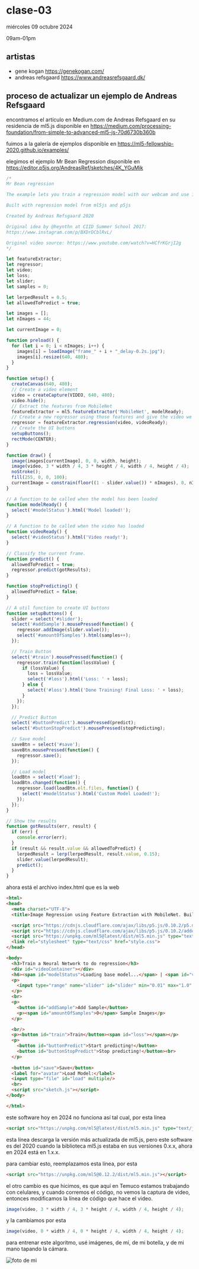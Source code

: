 # clase-03

miércoles 09 octubre 2024

09am-01pm

## artistas

* gene kogan <https://genekogan.com/>
* andreas refsgaard <https://www.andreasrefsgaard.dk/>

## proceso de actualizar un ejemplo de Andreas Refsgaard

encontramos el artículo en Medium.com de Andreas Refsgaard en su residencia de ml5.js disponible en <https://medium.com/processing-foundation/from-simple-to-advanced-ml5-js-70d6730b360b>

fuimos a la galería de ejemplos disponible en <https://ml5-fellowship-2020.github.io/examples/>

elegimos el ejemplo Mr Bean Regression disponible en <https://editor.p5js.org/AndreasRef/sketches/4K_YGuMik>

```javascript
/*
Mr Bean regression

The example lets you train a regression model with our webcam and use it to control Mr Bean! 

Built with regression model from ml5js and p5js

Created by Andreas Refsgaard 2020

Original idea by @heynthn at CIID Summer School 2017: 
https://www.instagram.com/p/BXDrDCblRvL/

Original video source: https://www.youtube.com/watch?v=HCfrKGrjI2g
*/

let featureExtractor;
let regressor;
let video;
let loss;
let slider;
let samples = 0;

let lerpedResult = 0.5;
let allowedToPredict = true;

let images = [];
let nImages = 44;

let currentImage = 0;

function preload() {
  for (let i = 0; i < nImages; i++) {
    images[i] = loadImage("frame_" + i + "_delay-0.2s.jpg");
    images[i].resize(640, 480);
  }
}

function setup() {
  createCanvas(640, 480);
  // Create a video element
  video = createCapture(VIDEO, 640, 480);
  video.hide();
  // Extract the features from MobileNet
  featureExtractor = ml5.featureExtractor('MobileNet', modelReady);
  // Create a new regressor using those features and give the video we want to use
  regressor = featureExtractor.regression(video, videoReady);
  // Create the UI buttons
  setupButtons();
  rectMode(CENTER);
}

function draw() {
  image(images[currentImage], 0, 0, width, height);
  image(video, 3 * width / 4, 3 * height / 4, width / 4, height / 4);
  noStroke();
  fill(255, 0, 0, 100);
  currentImage = constrain(floor((1 - slider.value()) * nImages), 0, nImages - 1);
}

// A function to be called when the model has been loaded
function modelReady() {
  select('#modelStatus').html('Model loaded!');
}

// A function to be called when the video has loaded
function videoReady() {
  select('#videoStatus').html('Video ready!');
}

// Classify the current frame.
function predict() {
  allowedToPredict = true;
  regressor.predict(gotResults);
}

function stopPredicting() {
  allowedToPredict = false;
}

// A util function to create UI buttons
function setupButtons() {
  slider = select('#slider');
  select('#addSample').mousePressed(function() {
    regressor.addImage(slider.value());
    select('#amountOfSamples').html(samples++);
  });

  // Train Button
  select('#train').mousePressed(function() {
    regressor.train(function(lossValue) {
      if (lossValue) {
        loss = lossValue;
        select('#loss').html('Loss: ' + loss);
      } else {
        select('#loss').html('Done Training! Final Loss: ' + loss);
      }
    });
  });

  // Predict Button
  select('#buttonPredict').mousePressed(predict);
  select('#buttonStopPredict').mousePressed(stopPredicting);

  // Save model
  saveBtn = select('#save');
  saveBtn.mousePressed(function() {
    regressor.save();
  });

  // Load model
  loadBtn = select('#load');
  loadBtn.changed(function() {
    regressor.load(loadBtn.elt.files, function() {
      select('#modelStatus').html('Custom Model Loaded!');
    });
  });
}

// Show the results
function gotResults(err, result) {
  if (err) {
    console.error(err);
  }
  if (result && result.value && allowedToPredict) {
    lerpedResult = lerp(lerpedResult, result.value, 0.15);
    slider.value(lerpedResult);
    predict();
  }
}
```

ahora está el archivo index.html que es la web

```html
<html>
<head>
  <meta charset="UTF-8">
  <title>Image Regression using Feature Extraction with MobileNet. Built with p5.js</title>

  <script src="https://cdnjs.cloudflare.com/ajax/libs/p5.js/0.10.2/p5.min.js"></script>
  <script src="https://cdnjs.cloudflare.com/ajax/libs/p5.js/0.10.2/addons/p5.sound.min.js"></script>
  <script src="https://unpkg.com/ml5@latest/dist/ml5.min.js" type="text/javascript"></script>
  <link rel="stylesheet" type="text/css" href="style.css">
</head>

<body>
  <h3>Train a Neural Network to do regression</h3>
  <div id="videoContainer"></div>
  <h6><span id="modelStatus">Loading base model...</span> | <span id="videoStatus">Loading video...</span></h6>
  <p>
    <input type="range" name="slider" id="slider" min="0.01" max="1.0" step="0.01" value="0.5">
  </p>
  <br>
  <p>
    <button id="addSample">Add Sample</button>
    <p><span id="amountOfSamples">0</span> Sample Images</p>
  </p>

  <br/>
  <p><button id="train">Train</button><span id="loss"></span></p>
  <p>
    <button id="buttonPredict">Start predicting!</button>
    <button id="buttonStopPredict">Stop predicting!</button><br>
  </p>
  
  <button id="save">Save</button> 
  <label for="avatar">Load Model:</label>
  <input type="file" id="load" multiple/>
  <br>
  <script src="sketch.js"></script>
</body>

</html>

```

este software hoy en 2024 no funciona así tal cual, por esta línea

```html
<script src="https://unpkg.com/ml5@latest/dist/ml5.min.js" type="text/javascript"></script>
```

esta línea descarga la versión más actualizada de ml5.js, pero este software es del 2020 cuando la biblioteca ml5.js estaba en sus versiones 0.x.x, ahora en 2024 está en 1.x.x.

para cambiar esto, reemplazamos esta línea, por esta

```html
<script src="https://unpkg.com/ml5@0.12.2/dist/ml5.min.js"></script>
```

el otro cambio es que hicimos, es que aquí en Temuco estamos trabajando con celulares, y cuando corremos el código, no vemos la captura de video, entonces modificamos la línea de código que hace el video.

```javascript
image(video, 3 * width / 4, 3 * height / 4, width / 4, height / 4);
```

y la cambiamos por esta

```javascript
image(video, 0 * width / 4, 0 * height / 4, width / 4, height / 4);
```

para entrenar este algoritmo, usé imágenes, de mí, de mi botella, y de mi mano tapando la cámara.

![foto de mi](./pantallazoDeMi.webp)


